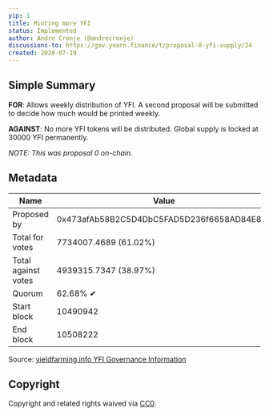 ```yaml
---
yip: 1
title: Minting more YFI
status: Implemented
author: Andre Cronje (@andrecronje)
discussions-to: https://gov.yearn.finance/t/proposal-0-yfi-supply/24
created: 2020-07-19
---
```


## Simple Summary

**FOR**: Allows weekly distribution of YFI. A second proposal will be submitted to decide how much would be printed weekly.

**AGAINST**: No more YFI tokens will be distributed. Global supply is locked at 30000 YFI permanently.

_NOTE: This was proposal 0 on-chain._

## Metadata

| Name                | Value                                      |
| ------------------- | ------------------------------------------ |
| Proposed by         | 0x473afAb58B2C5D4DbC5FAD5D236f6658AD84E83b |
| Total for votes     | 7734007.4689 (61.02%)                      |
| Total against votes | 4939315.7347 (38.97%)                      |
| Quorum              | 62.68% ✔                                   |
| Start block         | 10490942                                   |
| End block           | 10508222                                   |

Source: [yieldfarming.info YFI Governance Information](https://yieldfarming.info/yearn/vote/)

## Copyright

Copyright and related rights waived via [CC0](https://creativecommons.org/publicdomain/zero/1.0/).

